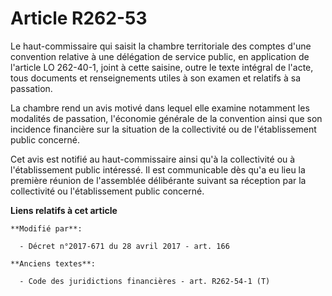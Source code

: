 # Article R262-53

Le haut-commissaire qui saisit la chambre territoriale des comptes d'une convention relative à une délégation de service
public, en application de l'article LO 262-40-1, joint à cette saisine, outre le texte intégral de l'acte, tous documents et
renseignements utiles à son examen et relatifs à sa passation.

La chambre rend un avis motivé dans lequel elle examine notamment les modalités de passation, l'économie générale de la
convention ainsi que son incidence financière sur la situation de la collectivité ou de l'établissement public concerné.

Cet avis est notifié au haut-commissaire ainsi qu'à la collectivité ou à l'établissement public intéressé. Il est
communicable dès qu'a eu lieu la première réunion de l'assemblée délibérante suivant sa réception par la collectivité ou
l'établissement public concerné.

**Liens relatifs à cet article**

	**Modifié par**:

	  - Décret n°2017-671 du 28 avril 2017 - art. 166

	**Anciens textes**:

	  - Code des juridictions financières - art. R262-54-1 (T)
